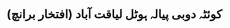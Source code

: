 ---
title: "(کوئٹہ دوبی پیالہ ہوٹل لیاقت آباد (افتخار برانچ"
url: /karachi/khwy-tth-dwby-pylh-hwttl-lyqt-abd-ftkhr-brnch/
shop: tea
---